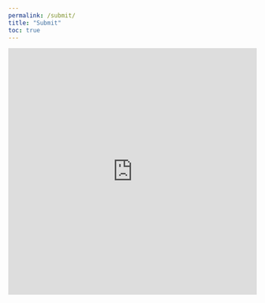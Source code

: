 ```yaml
---
permalink: /submit/
title: "Submit"
toc: true
---
```


<iframe src="https://codalab.lisn.upsaclay.fr/competitions/submission_widget/6618/" style="height: 500px; width: 100%; border: none;"></iframe>
